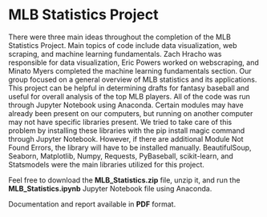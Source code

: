 # MLB Statistics Project

There were three main ideas throughout the completion of the MLB Statistics Project. Main topics of code include data visualization, web scraping, and machine learning fundamentals. Zach Hracho was responsible for data visualization, Eric Powers worked on webscraping, and Minato Myers completed the machine learning fundamentals section. Our group focused on a general overview of MLB statistics and its applications. This project can be helpful in determining drafts for fantasy baseball and useful for overall analysis of the top MLB players. All of the code was run through Jupyter Notebook using Anaconda. Certain modules may have already been present on our computers, but running on another computer may not have specific libraries present. We tried to take care of this problem by installing these libraries with the pip install magic command through Jupyter Notebook. However, if there are additional Module Not Found Errors, the library will have to be installed manually. BeautifulSoup, Seaborn, Matplotlib, Numpy, Requests, PyBaseball, scikit-learn, and Statsmodels were the main libraries utilized for this project.

Feel free to download the **MLB_Statistics.zip** file, unzip it, and run the **MLB_Statistics.ipynb** Jupyter Notebook file using Anaconda.

Documentation and report available in **PDF** format.
